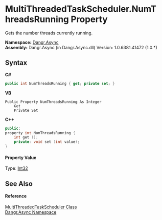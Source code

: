 # MultiThreadedTaskScheduler.NumThreadsRunning Property 
 

Gets the number threads currently running.

**Namespace:**&nbsp;<a href="N_Dangr_Async">Dangr.Async</a><br />**Assembly:**&nbsp;Dangr.Async (in Dangr.Async.dll) Version: 1.0.6381.41472 (1.0.*)

## Syntax

**C#**<br />
``` C#
public int NumThreadsRunning { get; private set; }
```

**VB**<br />
``` VB
Public Property NumThreadsRunning As Integer
	Get
	Private Set
```

**C++**<br />
``` C++
public:
property int NumThreadsRunning {
	int get ();
	private: void set (int value);
}
```


#### Property Value
Type: <a href="http://msdn2.microsoft.com/en-us/library/td2s409d" target="_blank">Int32</a>

## See Also


#### Reference
<a href="T_Dangr_Async_MultiThreadedTaskScheduler">MultiThreadedTaskScheduler Class</a><br /><a href="N_Dangr_Async">Dangr.Async Namespace</a><br />